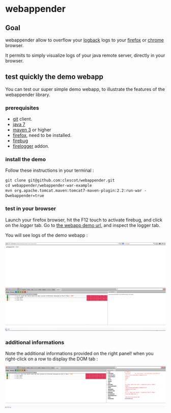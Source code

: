 # webappender

## Goal

webappender allow to overflow your [logback](http://logback.qos.ch) logs to your [firefox](http://www.mozilla.org/firefox/new/) or [chrome](http://www.google.com/chrome/‎) browser.

It permits to simply visualize logs of your java remote server, directly in your browser.


## test quickly the demo webapp

You can test our super simple demo webapp, to illustrate the features of the webappender library.

### prerequisites

* [git](http://git-scm.com/) client.
* [java 7](http://www.oracle.com/technetwork/java/javase/downloads/index.html)
* [maven 3](http://maven.apache.org) or
higher
* [firefox](http://www.mozilla.org/fr/firefox/new/), need to be installed.
* [firebug](https://addons.mozilla.org/fr/firefox/addon/firebug/)
* [firelogger](https://addons.mozilla.org/firefox/addon/firelogger) addon.


### install the demo
Follow these instructions in your terminal :

    git clone git@github.com:clescot/webappender.git
    cd webappender/webappender-war-example
    mvn org.apache.tomcat.maven:tomcat7-maven-plugin:2.2:run-war -Dwebappender=true



### test in your browser

Launch your firefox browser, hit the F12 touch to activate firebug, and click on the *logger* tab.
 Go to [the webapp demo url](http://127.0.0.1:8080/webappender-war-example), and inspect the logger tab.

 You will see logs of the demo webapp :

 ![a demo webapp with the firelogger tab open](webappender.png)


### additional informations

 Note the additional informations provided on the right panel! when you right-click on a row to display the DOM tab : 

![additional informations provided on the right](webappender2.png) 





